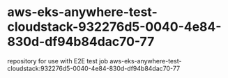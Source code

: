 # aws-eks-anywhere-test-cloudstack-932276d5-0040-4e84-830d-df94b84dac70-77
repository for use with E2E test job aws-eks-anywhere-test-cloudstack:932276d5-0040-4e84-830d-df94b84dac70-77
